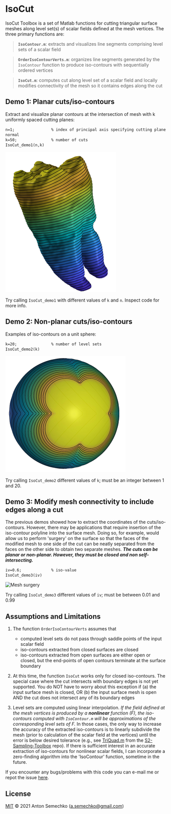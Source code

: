 # IsoCut

IsoCut Toolbox is a set of Matlab functions for cutting triangular surface meshes along level set(s) of scalar fields 
defined at the mesh vertices. The three primary functions are:

>**`IsoContour.m`**: extracts and visualizes line segments comprising level sets of a scalar field 

>**`OrderIsoContourVerts.m`**: organizes line segments generated by the `IsoContour` function to produce iso-contours 
with sequentially ordered vertices

>**`IsoCut.m`**: computes cut along level set of a scalar field and locally modifies connectivity of the mesh so it contains edges along the cut

## Demo 1: Planar cuts/iso-contours

Extract and visualize planar contours at the intersection of mesh with k uniformly spaced cutting planes:
	
	n=1; 				% index of principal axis specifying cutting plane normal
	k=50;				% number of cuts
	IsoCut_demo1(n,k)
	
![Planar cuts](Images/demo1.jpg)
	
Try calling `IsoCut_demo1` with different values of `k` and `n`. Inspect code for more info.


## Demo 2: Non-planar cuts/iso-contours

Examples of iso-contours on a unit sphere:
	
	k=20;				% number of level sets
	IsoCut_demo2(k)

![Non-planar cuts](Images/demo2.jpg)
	
Try calling `IsoCut_demo2` different values of `k`; must be an integer between 1 and 20.


## Demo 3: Modify mesh connectivity to include edges along a cut

The previous demos showed how to extract the coordinates of the cuts/iso-contours. However, there may be applications that
require insertion of the iso-contour polyline into the surface mesh. Doing so, for example, would allow us to perform 
'surgery' on the surface so that the faces of the modified mesh to one side of the cut can be neatly separated from the 
faces on the other side to obtain two separate meshes. ***The cuts can be planar or non-planar. However, they must be closed 
and non self-intersecting.*** 

	iv=0.6;				% iso-value
	IsoCut_demo3(iv)

![Mesh surgery](Images/demo3.jpg)

Try calling `IsoCut_demo3` different values of `iv`; must be between 0.01 and 0.99

 
## Assumptions and Limitations

1. The function `OrderIsoContourVerts` assumes that
	- computed level sets do not pass through saddle points of the input scalar field
	- iso-contours extracted from closed surfaces are closed
	- iso-contours extracted from open surfaces are either open or closed, but the end-points of open contours terminate at the 
	surface boundary

2. At this time, the function `IsoCut` works only for closed iso-contours. The special case where the cut intersects
 with boundary edges is not yet supported. You do NOT have to worry about this exception if 
   (a) the input surface mesh is closed, OR 
   (b) the input surface mesh is open AND the cut does not intersect any of its boundary edges    

3. Level sets are computed using linear interpolation. *If the field defined at the mesh vertices is produced by a 
***nonlinear*** function (F), the iso-contours computed with `IsoContour.m` will be approximations of the corresponding level 
sets of F.* In those cases, the only way to increase the accuracy of the extracted iso-contours is to linearly subdivide the 
mesh (prior to calculation of the scalar field at the vertices) until the error is below desired tolerance (e.g., see [TriQuad.m]
from the [S2-Sampling-Toolbox] repo). If there is sufficient interest in an accurate extraction of iso-contours for nonlinear scalar
fields, I can incorporate a zero-finding algorithm into the 'IsoContour' function, sometime in the future.

If you encounter any bugs/problems with this code you can e-mail me or repot the issue [here].

## License
[MIT] © 2021 Anton Semechko (a.semechko@gmail.com)

[TriQuad.m]: https://github.com/AntonSemechko/S2-Sampling-Toolbox/blob/master/TriQuad.m
[S2-Sampling-Toolbox]: https://github.com/AntonSemechko/S2-Sampling-Toolbox
[here]: https://github.com/AntonSemechko/IsoCut/issues
[MIT]: https://github.com/AntonSemechko/IsoCut/blob/master/LICENSE.md